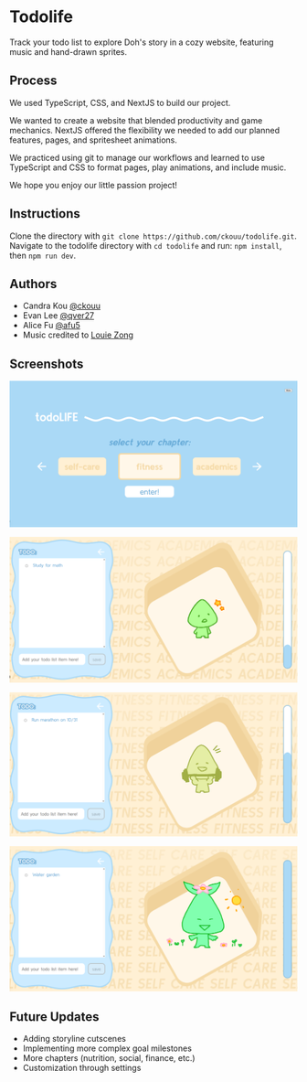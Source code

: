 # Todolife

Track your todo list to explore Doh's story in a cozy website, featuring music and hand-drawn sprites. 
## Process

We used TypeScript, CSS, and NextJS to build our project. 

We wanted to create a website that blended productivity and game mechanics. NextJS offered the flexibility we needed to add our planned features, pages, and spritesheet animations. 

We practiced using git to manage our workflows and learned to use TypeScript and CSS to format pages, play animations, and include music. 

We hope you enjoy our little passion project!
## Instructions

Clone the directory with ```git clone https://github.com/ckouu/todolife.git```. Navigate to the todolife directory with ```cd todolife``` and run: ```npm install```, then ```npm run dev```.
## Authors

- Candra Kou [@ckouu](https://github.com/ckouu)
- Evan Lee [@qver27](https://github.com/qver27)
- Alice Fu [@afu5](https://github.com/afu5)
- Music credited to [Louie Zong](https://www.louiezong.com/)
## Screenshots

![Screenshot of home screen](https://github.com/ckouu/todolife/blob/main/public/readme_screenshots/homescreen.png?raw=true)

![Screenshot of happy academic Doh](https://github.com/ckouu/todolife/blob/main/public/readme_screenshots/academicshappy.png?raw=true)

![Screenshot of happy fitness Doh](https://github.com/ckouu/todolife/blob/main/public/readme_screenshots/fitnesshappy.png?raw=true)

![Screenshot of happy self-care Doh](https://github.com/ckouu/todolife/blob/main/public/readme_screenshots/self-carehappy.png?raw=true)
## Future Updates

- Adding storyline cutscenes
- Implementing more complex goal milestones
- More chapters (nutrition, social, finance, etc.)
- Customization through settings

